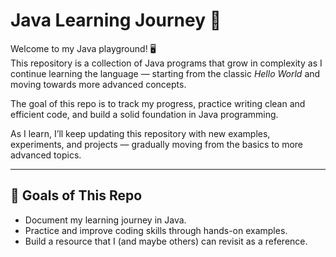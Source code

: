 # Java Learning Journey 🚀

Welcome to my Java playground! 🖥️  
This repository is a collection of Java programs that grow in complexity as I continue learning the language — starting from the classic *Hello World* and moving towards more advanced concepts.

The goal of this repo is to track my progress, practice writing clean and efficient code, and build a solid foundation in Java programming.

As I learn, I’ll keep updating this repository with new examples, experiments, and projects — gradually moving from the basics to more advanced topics.

---

## 🎯 Goals of This Repo

- Document my learning journey in Java.  
- Practice and improve coding skills through hands-on examples.  
- Build a resource that I (and maybe others) can revisit as a reference.  
